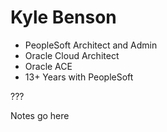 # Kyle Benson

* PeopleSoft Architect and Admin
* Oracle Cloud Architect
* Oracle ACE
* 13+ Years with PeopleSoft

???

Notes go here